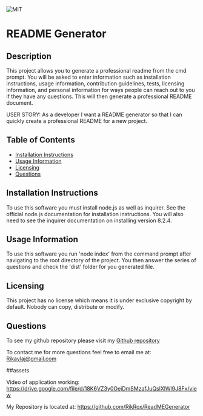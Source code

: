 
  ![MIT](https://img.shields.io/badge/License-No_License-red)
  # README Generator
  
  ## Description
  This project allows you to generate a professional readme from the cmd prompt. You will be asked to enter information such as installation instructions, usage information, contribution guidelines, tests, licensing information, and personal information for ways people can reach out to you if they have any questions. This will then generate a professional README document.

  USER STORY: As a developer I want a README generator so that I can quickly create a professional README for a new project.
  
  ## Table of Contents
  - [Installation Instructions](#Installation-Instructions)
  - [Usage Information](#Usage-Information)
  - [Licensing](#Licensing)
  - [Questions](#Questions)
  
  ## Installation Instructions
  To use this software you must install node.js as well as inquirer. See the official node.js documentation for installation instructions. You will also need to see the inquirer documentation on installing version 8.2.4.
  
  ## Usage Information
  To use this software you run 'node index' from the command prompt after navigating to the root directory of the project. You then answer the series of questions and check the 'dist' folder for you generated file. 
  
  ## Licensing
  This project has no license which means it is under exclusive copyright by default. Nobody can copy, distribute or modify.

  ## Questions
  To see my github repository please visit my [Github repository](https://github.com/RikRox/ReadMEGenerator)
  
  To contact me for more questions feel free to email me at: Rikaylaj@gmail.com
  
  ##assets
  
  Video of application working: https://drive.google.com/file/d/18K6VZ3y0OejDmSMzafJuQslXlWl9J8Fx/view
  
  My Repository is located at: https://github.com/RikRox/ReadMEGenerator
  
  
  
